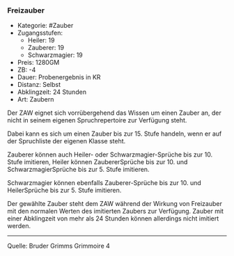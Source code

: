 ### Freizauber

- Kategorie: #Zauber
- Zugangsstufen:
  - Heiler: 19
  - Zauberer: 19
  - Schwarzmagier: 19
- Preis: 1280GM
- ZB: -4
- Dauer: Probenergebnis in KR
- Distanz: Selbst
- Abklingzeit: 24 Stunden
- Art: Zaubern

Der ZAW eignet sich vorrübergehend das Wissen um einen Zauber an, der nicht in seinem eigenen Spruchrepertoire zur Verfügung steht.

Dabei kann es sich um einen Zauber bis zur 15. Stufe handeln, wenn er auf der Spruchliste der eigenen Klasse steht.

Zauberer können auch Heiler- oder Schwarzmagier-Sprüche bis zur 10. Stufe imitieren, Heiler können ZaubererSprüche bis zur 10. und SchwarzmagierSprüche bis zur 5. Stufe imitieren.

Schwarzmagier können ebenfalls Zauberer-Sprüche bis zur 10. und HeilerSprüche bis zur 5. Stufe imitieren.

Der gewählte Zauber steht dem ZAW während der Wirkung von Freizauber mit den normalen Werten des imitierten Zaubers zur Verfügung. Zauber mit einer Abklingzeit von mehr als 24 Stunden können allerdings nicht imitiert werden.

---

Quelle: Bruder Grimms Grimmoire 4
